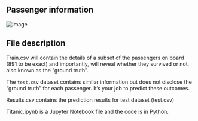 Passenger information
---------------------

![image](https://user-images.githubusercontent.com/29815610/128420085-b4b14eec-21fe-48b8-a560-0fb890b87ff3.png)

File description
-----------------

Train.csv will contain the details of a subset of the passengers on board (891 to be exact) and importantly, will reveal whether they survived or not, 
also known as the “ground truth”.

The `test.csv` dataset contains similar information but does not disclose the “ground truth” for each passenger. It’s your job to predict these outcomes.

Results.csv contains the prediction results for test dataset (test.csv)

Titanic.ipynb is a Jupyter Notebook file and the code is in Python.

